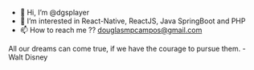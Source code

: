 - 👋 Hi, I’m @dgsplayer
- 👀 I’m interested in React-Native, ReactJS, Java SpringBoot and PHP
- 📫 How to reach me ??
douglasmpcampos@gmail.com

All our dreams can come true, if we have the courage to pursue them. - Walt Disney
<!---
dgsplayer/dgsplayer is a ✨ special ✨ repository because its `README.md` (this file) appears on your GitHub profile.
You can click the Preview link to take a look at your changes.
--->
